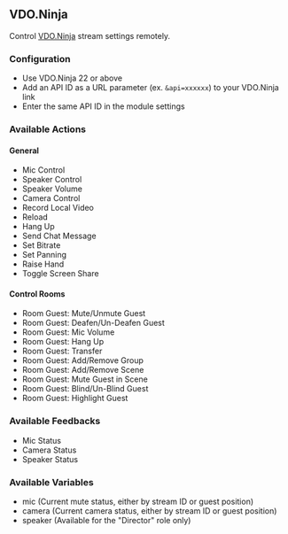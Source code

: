 ## VDO.Ninja

Control [VDO.Ninja](https://vdo.ninja) stream settings remotely.

### Configuration

- Use VDO.Ninja 22 or above
- Add an API ID as a URL parameter (ex. `&api=xxxxxx`) to your VDO.Ninja link
- Enter the same API ID in the module settings

### Available Actions

#### General

- Mic Control
- Speaker Control
- Speaker Volume
- Camera Control
- Record Local Video
- Reload
- Hang Up
- Send Chat Message
- Set Bitrate
- Set Panning
- Raise Hand
- Toggle Screen Share

#### Control Rooms

- Room Guest: Mute/Unmute Guest
- Room Guest: Deafen/Un-Deafen Guest
- Room Guest: Mic Volume
- Room Guest: Hang Up
- Room Guest: Transfer
- Room Guest: Add/Remove Group
- Room Guest: Add/Remove Scene
- Room Guest: Mute Guest in Scene
- Room Guest: Blind/Un-Blind Guest
- Room Guest: Highlight Guest

### Available Feedbacks

- Mic Status
- Camera Status
- Speaker Status

### Available Variables

- mic (Current mute status, either by stream ID or guest position)
- camera (Current camera status, either by stream ID or guest position)
- speaker (Available for the "Director" role only)

